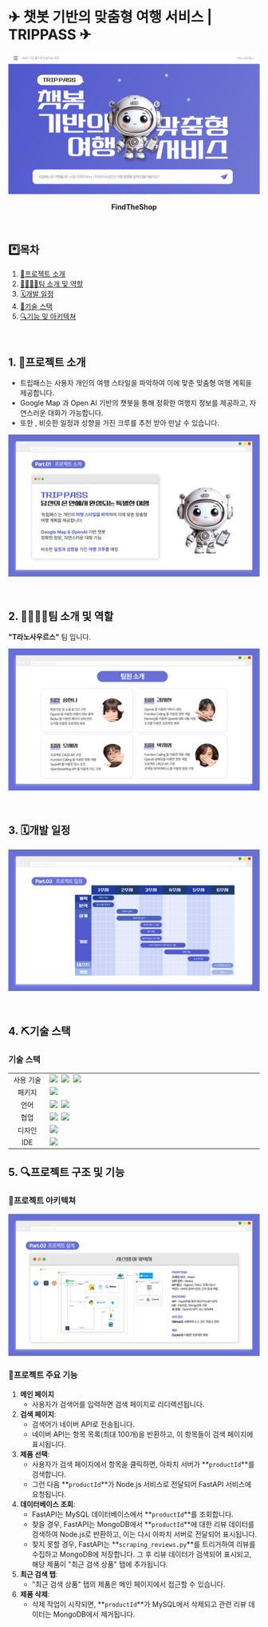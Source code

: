 # ✈ 챗봇 기반의 맞춤형 여행 서비스 | TRIPPASS ✈

![Group 2](https://github.com/songhannaa/TripPass_Main/blob/main/pdf/0001.png)

<div align="center">

<b>FindTheShop</b> <br>

</div>

<br>

## \*️⃣목차

1. [📄프로젝트 소개](#project)
2. [👨‍👩‍👧‍👦팀 소개 및 역할](#team)
3. [🗓️개발 일정](#period)
4. [🔨기술 스택 ](#technology-stack)
5. [🔍기능 및 아키텍쳐](#function-and-structure)

<br>

## <span id="project">1. 📄프로젝트 소개</span>

- 트립패스는 사용자 개인의 여행 스타일을 파악하여 이에 맞춘 맞춤형 여행 계획을 제공합니다.
- Google Map 과 Open AI 기반의 챗봇을 통해 정확한 여행지 정보를 제공하고, 자연스러운 대화가 가능합니다.
- 또한 , 비슷한 일정과 성향을 가진 크루를 추천 받아 만날 수 있습니다.

![Group 2](https://github.com/songhannaa/TripPass_Main/blob/main/pdf/0005.png)

<br>

## <span id="team">2. 👨‍👩‍👧‍👦팀 소개 및 역할</span>

**"T라노사우르스"** 팀 입니다.<br/>

![Group 2](https://github.com/songhannaa/TripPass_Main/blob/main/pdf/0002.png)

<br>

## <span id="period">3. 🗓️개발 일정</span>

![Group 2](https://github.com/songhannaa/TripPass_Main/blob/main/pdf/0015.png)

<br>


## <span id="technology-stack">4. ⛏️기술 스택 </span>

### 기술 스택

<table>
	<tr>
		<td align="center" width="100px">사용 기술</td>
		<td width="800px">
		<img src="https://img.shields.io/badge/node.js-339933?style=for-the-badge&logo=Node.js&logoColor=white">&nbsp
		<img src="https://img.shields.io/badge/express-000000?style=for-the-badge&logo=express&logoColor=white">&nbsp
		<img src="https://img.shields.io/badge/fastapi-009688?style=for-the-badge&logo=fastapi&logoColor=white">&nbsp
		</td>
	</tr>
	<tr>
		<td align="center">패키지</td>
		<td>
			<img src="https://img.shields.io/badge/npm-CB3837?style=for-the-badge&logo=NPM&logoColor=ffffff"/>&nbsp
		</td>
	</tr>
	<tr>
		<td align="center">언어</td>
		<td>
		<img src="https://img.shields.io/badge/python-3776AB?style=for-the-badge&logo=python&logoColor=white">&nbsp
		<img src="https://img.shields.io/badge/javascript-F7DF1E?style=for-the-badge&logo=javascript&logoColor=black">
		</td>
	</tr>
	<tr>
		<td align="center">협업</td>
		<td>
			<img src="https://img.shields.io/badge/GitHub-181717?style=for-the-badge&logo=GitHub&logoColor=white"/>&nbsp
			<img src="https://img.shields.io/badge/Notion-5a5d69?style=for-the-badge&logo=Notion&logoColor=white"/>&nbsp
		</td>
	<tr> 
		<td align="center">디자인</td>
		<td>
			<img src="https://img.shields.io/badge/Figma-d90f42?style=for-the-badge&logo=Figma&logoColor=white"/>&nbsp
		</td> 
	</tr> 
	<tr>
		<td align="center">IDE</td>
		<td>
		<img src="https://img.shields.io/badge/VSCode-007ACC?style=for-the-badge&logo=Visual%20Studio%20Code&logoColor=white"/>&nbsp
	</tr>
</table>

## <span id="function-and-structure">5. 🔍프로젝트 구조 및 기능</span>

### 📁프로젝트 아키텍쳐
![Group 2](https://github.com/songhannaa/TripPass_Main/blob/main/pdf/0012.png)


### 📁프로젝트 주요 기능

1. **메인 페이지** <br>
    - 사용자가 검색어를 입력하면 검색 페이지로 리디렉션됩니다.<br>
2. **검색 페이지**:<br>
    - 검색어가 네이버 API로 전송됩니다.<br>
    - 네이버 API는 항목 목록(최대 100개)을 반환하고, 이 항목들이 검색 페이지에 표시됩니다.<br>
3. **제품 선택**:<br>
    - 사용자가 검색 페이지에서 항목을 클릭하면, 아파치 서버가 **`productId`**를 검색합니다.<br>
    - 그런 다음 **`productId`**가 Node.js 서비스로 전달되어 FastAPI 서비스에 요청됩니다.<br>
4. **데이터베이스 조회**:<br>
    - FastAPI는 MySQL 데이터베이스에서 **`productId`**를 조회합니다.<br>
    - 찾을 경우, FastAPI는 MongoDB에서 **`productId`**에 대한 리뷰 데이터를 검색하여 Node.js로 반환하고, 이는 다시 아파치 서버로 전달되어 표시됩니다.<br>
    - 찾지 못할 경우, FastAPI는 **`scraping_reviews.py`**를 트리거하여 리뷰를 수집하고 MongoDB에 저장합니다. 그 후 리뷰 데이터가 검색되어 표시되고, 해당 제품이 "최근 검색 상품" 탭에 추가됩니다.<br>
5. **최근 검색 탭**:<br>
    - "최근 검색 상품" 탭의 제품은 메인 페이지에서 접근할 수 있습니다.<br>
6. **제품 삭제**:<br>
    - 삭제 작업이 시작되면, **`productId`**가 MySQL에서 삭제되고 관련 리뷰 데이터는 MongoDB에서 제거됩니다.<br>

